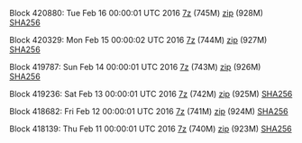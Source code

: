 Block 420880: Tue Feb 16 00:00:01 UTC 2016 [7z](https://transfer.sh/m6Qha/bootstrap.dat.20160216.7z) (745M) [zip](https://transfer.sh/e78IT/bootstrap.dat.20160216.zip) (928M) [SHA256](https://transfer.sh/wOwmL/sha256.txt)

Block 420329: Mon Feb 15 00:00:02 UTC 2016 [7z](https://transfer.sh/O22no/bootstrap.dat.20160215.7z) (744M) [zip](https://transfer.sh/MLTUd/bootstrap.dat.20160215.zip) (927M) [SHA256](https://transfer.sh/6Qzhf/sha256.txt)

Block 419787: Sun Feb 14 00:00:01 UTC 2016 [7z](https://transfer.sh/XRPME/bootstrap.dat.20160214.7z) (743M) [zip](https://transfer.sh/ACmGJ/bootstrap.dat.20160214.zip) (926M) [SHA256](https://transfer.sh/5osYb/sha256.txt)

Block 419236: Sat Feb 13 00:00:01 UTC 2016 [7z](https://transfer.sh/pQwRQ/bootstrap.dat.20160213.7z) (742M) [zip](https://transfer.sh/L1ELA/bootstrap.dat.20160213.zip) (925M) [SHA256](https://transfer.sh/1oB0A/sha256.txt)

Block 418682: Fri Feb 12 00:00:01 UTC 2016 [7z](https://transfer.sh/gnvwy/bootstrap.dat.20160212.7z) (741M) [zip](https://transfer.sh/nVLvp/bootstrap.dat.20160212.zip) (924M) [SHA256](https://transfer.sh/Iid2X/sha256.txt)

Block 418139: Thu Feb 11 00:00:01 UTC 2016 [7z](https://transfer.sh/wOjou/bootstrap.dat.20160211.7z) (740M) [zip]() (923M) [SHA256](https://transfer.sh/ox2rV/sha256.txt)
